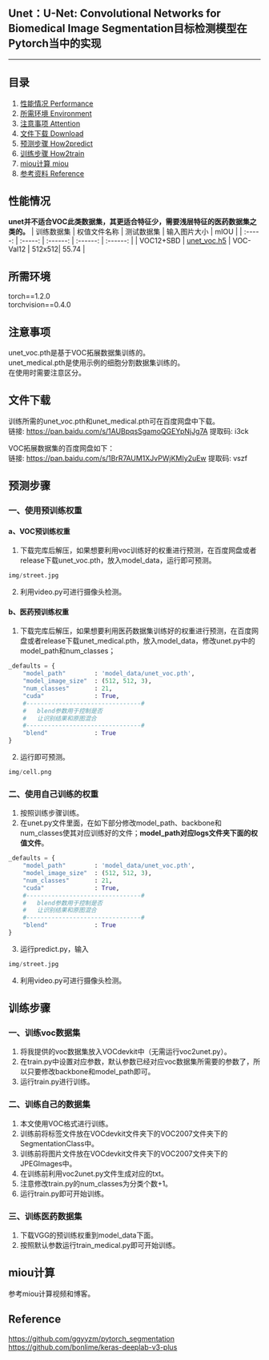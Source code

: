 ## Unet：U-Net: Convolutional Networks for Biomedical Image Segmentation目标检测模型在Pytorch当中的实现
---

## 目录
1. [性能情况 Performance](#性能情况)
2. [所需环境 Environment](#所需环境)
3. [注意事项 Attention](#注意事项)
4. [文件下载 Download](#文件下载)
5. [预测步骤 How2predict](#预测步骤)
6. [训练步骤 How2train](#训练步骤)
7. [miou计算 miou](#miou计算)
8. [参考资料 Reference](#Reference)

## 性能情况
**unet并不适合VOC此类数据集，其更适合特征少，需要浅层特征的医药数据集之类的。**
| 训练数据集 | 权值文件名称 | 测试数据集 | 输入图片大小 | mIOU | 
| :-----: | :-----: | :------: | :------: | :------: | 
| VOC12+SBD | [unet_voc.h5](https://github.com/bubbliiiing/unet-keras/releases/download/v1.0/unet_voc.h5) | VOC-Val12 | 512x512| 55.74 | 

## 所需环境
torch==1.2.0    
torchvision==0.4.0   

## 注意事项
unet_voc.pth是基于VOC拓展数据集训练的。  
unet_medical.pth是使用示例的细胞分割数据集训练的。  
在使用时需要注意区分。  

## 文件下载
训练所需的unet_voc.pth和unet_medical.pth可在百度网盘中下载。    
链接: https://pan.baidu.com/s/1AUBpqsSgamoQGEYpNjJg7A 提取码: i3ck     

VOC拓展数据集的百度网盘如下：  
链接: https://pan.baidu.com/s/1BrR7AUM1XJvPWjKMIy2uEw 提取码: vszf     

## 预测步骤
### 一、使用预训练权重
#### a、VOC预训练权重
1. 下载完库后解压，如果想要利用voc训练好的权重进行预测，在百度网盘或者release下载unet_voc.pth，放入model_data，运行即可预测。  
```python
img/street.jpg
```    
2. 利用video.py可进行摄像头检测。    
#### b、医药预训练权重
1. 下载完库后解压，如果想要利用医药数据集训练好的权重进行预测，在百度网盘或者release下载unet_medical.pth，放入model_data，修改unet.py中的model_path和num_classes；
```python
_defaults = {
    "model_path"        : 'model_data/unet_voc.pth',
    "model_image_size"  : (512, 512, 3),
    "num_classes"       : 21,
    "cuda"              : True,
    #--------------------------------#
    #   blend参数用于控制是否
    #   让识别结果和原图混合
    #--------------------------------#
    "blend"             : True
}

```
2. 运行即可预测。  
```python
img/cell.png
```
### 二、使用自己训练的权重
1. 按照训练步骤训练。    
2. 在unet.py文件里面，在如下部分修改model_path、backbone和num_classes使其对应训练好的文件；**model_path对应logs文件夹下面的权值文件**。    
```python
_defaults = {
    "model_path"        : 'model_data/unet_voc.pth',
    "model_image_size"  : (512, 512, 3),
    "num_classes"       : 21,
    "cuda"              : True,
    #--------------------------------#
    #   blend参数用于控制是否
    #   让识别结果和原图混合
    #--------------------------------#
    "blend"             : True
}
```
3. 运行predict.py，输入    
```python
img/street.jpg
```   
4. 利用video.py可进行摄像头检测。    

## 训练步骤
### 一、训练voc数据集
1. 将我提供的voc数据集放入VOCdevkit中（无需运行voc2unet.py）。  
2. 在train.py中设置对应参数，默认参数已经对应voc数据集所需要的参数了，所以只要修改backbone和model_path即可。  
3. 运行train.py进行训练。  

### 二、训练自己的数据集
1. 本文使用VOC格式进行训练。  
2. 训练前将标签文件放在VOCdevkit文件夹下的VOC2007文件夹下的SegmentationClass中。    
3. 训练前将图片文件放在VOCdevkit文件夹下的VOC2007文件夹下的JPEGImages中。    
4. 在训练前利用voc2unet.py文件生成对应的txt。
5. 注意修改train.py的num_classes为分类个数+1。  
6. 运行train.py即可开始训练。  

### 三、训练医药数据集
1. 下载VGG的预训练权重到model_data下面。  
2. 按照默认参数运行train_medical.py即可开始训练。

## miou计算
参考miou计算视频和博客。  

## Reference
https://github.com/ggyyzm/pytorch_segmentation  
https://github.com/bonlime/keras-deeplab-v3-plus
